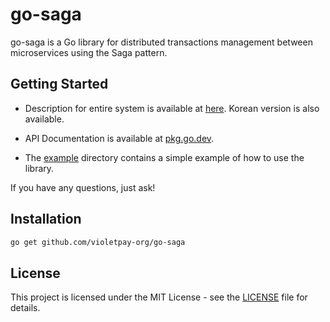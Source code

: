 # go-saga

go-saga is a Go library for distributed transactions management between microservices using the Saga pattern.

## Getting Started

* Description for entire system is available at [here](docs/description.md). Korean version is also available.

* API Documentation is available at [pkg.go.dev](https://pkg.go.dev/github.com/violetpay-org/go-saga).

* The [example](example) directory contains a simple example of how to use the library.

If you have any questions, just ask!


## Installation

```bash
go get github.com/violetpay-org/go-saga
```

## License

This project is licensed under the MIT License - see the [LICENSE](LICENSE) file for details.
